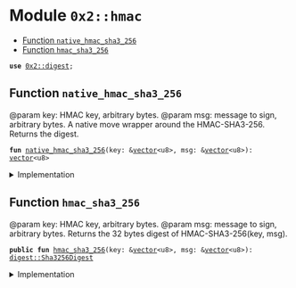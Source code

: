 
<a name="0x2_hmac"></a>

# Module `0x2::hmac`



-  [Function `native_hmac_sha3_256`](#0x2_hmac_native_hmac_sha3_256)
-  [Function `hmac_sha3_256`](#0x2_hmac_hmac_sha3_256)


<pre><code><b>use</b> <a href="digest.md#0x2_digest">0x2::digest</a>;
</code></pre>



<a name="0x2_hmac_native_hmac_sha3_256"></a>

## Function `native_hmac_sha3_256`

@param key: HMAC key, arbitrary bytes.
@param msg: message to sign, arbitrary bytes.
A native move wrapper around the HMAC-SHA3-256. Returns the digest.


<pre><code><b>fun</b> <a href="hmac.md#0x2_hmac_native_hmac_sha3_256">native_hmac_sha3_256</a>(key: &<a href="">vector</a>&lt;u8&gt;, msg: &<a href="">vector</a>&lt;u8&gt;): <a href="">vector</a>&lt;u8&gt;
</code></pre>



<details>
<summary>Implementation</summary>


<pre><code><b>native</b> <b>fun</b> <a href="hmac.md#0x2_hmac_native_hmac_sha3_256">native_hmac_sha3_256</a>(key: &<a href="">vector</a>&lt;u8&gt;, msg: &<a href="">vector</a>&lt;u8&gt;): <a href="">vector</a>&lt;u8&gt;;
</code></pre>



</details>

<a name="0x2_hmac_hmac_sha3_256"></a>

## Function `hmac_sha3_256`

@param key: HMAC key, arbitrary bytes.
@param msg: message to sign, arbitrary bytes.
Returns the 32 bytes digest of HMAC-SHA3-256(key, msg).


<pre><code><b>public</b> <b>fun</b> <a href="hmac.md#0x2_hmac_hmac_sha3_256">hmac_sha3_256</a>(key: &<a href="">vector</a>&lt;u8&gt;, msg: &<a href="">vector</a>&lt;u8&gt;): <a href="digest.md#0x2_digest_Sha3256Digest">digest::Sha3256Digest</a>
</code></pre>



<details>
<summary>Implementation</summary>


<pre><code><b>public</b> <b>fun</b> <a href="hmac.md#0x2_hmac_hmac_sha3_256">hmac_sha3_256</a>(key: &<a href="">vector</a>&lt;u8&gt;, msg: &<a href="">vector</a>&lt;u8&gt;): <a href="digest.md#0x2_digest_Sha3256Digest">digest::Sha3256Digest</a> {
    <a href="digest.md#0x2_digest_sha3_256_digest_from_bytes">digest::sha3_256_digest_from_bytes</a>(<a href="hmac.md#0x2_hmac_native_hmac_sha3_256">native_hmac_sha3_256</a>(key, msg))
}
</code></pre>



</details>
